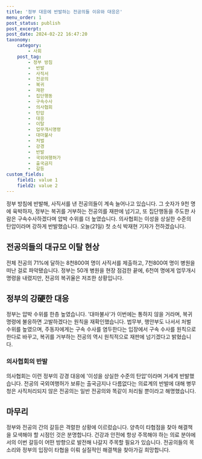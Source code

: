 ```yaml
---
title: '정부 대응에 반발하는 전공의들 이유와 대응은'
menu_order: 1
post_status: publish
post_excerpt: 
post_date: 2024-02-22 16:47:20
taxonomy:
    category:
        - 사회
    post_tag:
        - 정부 방침
        -  반발
        -  사직서
        -  전공의
        -  복귀
        -  재판
        -  집단행동
        -  구속수사
        -  의사협회
        -  탄압
        -  대응
        -  이탈
        -  업무개시명령
        -  대마불사
        -  처벌
        -  강경
        -  반발
        -  국외여행허가
        -  출국금지
        -  갈등
custom_fields:
    field1: value 1
    field2: value 2
---
```


정부 방침에 반발해, 사직서를 낸 전공의들이 계속 늘어나고 있습니다. 그 숫자가 9천 명에 육박하자, 정부는 복귀를 거부하는 전공의를 재판에 넘기고, 또 집단행동을 주도한 사람은 구속수사하겠다며 압박 수위를 더 높였습니다. 의사협회는 이성을 상실한 수준의 탄압이라며 강하게 반발했습니다. 오늘(21일) 첫 소식 박재현 기자가 전하겠습니다.
## 전공의들의 대규모 이탈 현상
전체 전공의 71%에 달하는 8천800여 명이 사직서를 제출하고, 7천800여 명이 병원을 떠난 걸로 파악됐습니다. 정부는 50개 병원을 현장 점검한 끝에, 6천여 명에게 업무개시명령을 내렸지만, 전공의 복귀율은 저조한 상황입니다.
## 정부의 강硬한 대응
정부는 압박 수위를 한층 높였습니다. '대마불사'가 이번에는 통하지 않을 거라며, 복귀 명령에 불응하면 고발하겠다는 원칙을 재확인했습니다. 법무부, 행안부도 나서서 처벌 수위를 높였으며, 주동자에게는 구속 수사를 염두한다는 입장에서 구속 수사를 원칙으로 한다로 바꾸고, 복귀를 거부하는 전공의 역시 원칙적으로 재판에 넘기겠다고 밝혔습니다.
### 의사협회의 반발
의사협회는 이런 정부의 강경 대응에 '이성을 상실한 수준의 탄압'이라며 거세게 반발했습니다. 전공의 국외여행허가 보류는 출국금지나 다름없다는 의료계의 반발에 대해 병무청은 사직처리되지 않은 전공의는 일반 전공의와 똑같이 처리될 뿐이라고 해명했습니다.
## 마무리
정부와 전공의 간의 갈등은 격렬한 상황에 이르렀습니다. 양측이 타협점을 찾아 해결책을 모색해야 할 시점인 것은 분명합니다. 건강과 안전에 항상 주목해야 하는 의료 분야에서의 이번 갈등이 어떤 방향으로 발전해 나갈지 주목할 필요가 있습니다. 전공의들의 목소리와 정부의 입장이 타협을 이뤄 실질적인 해결책을 찾아가길 희망합니다.
